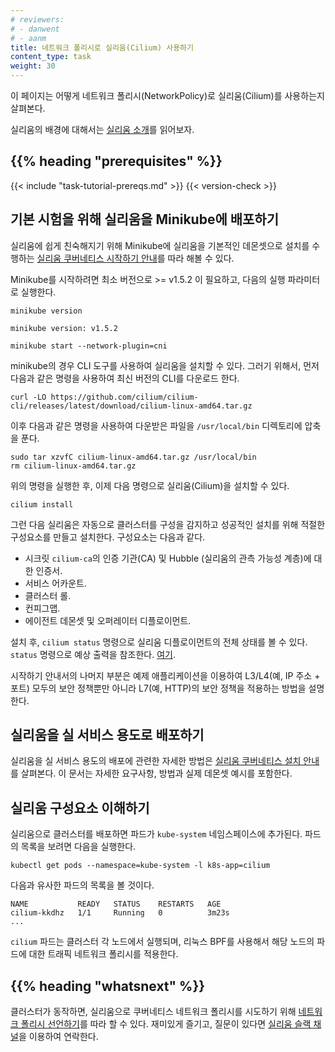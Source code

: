 ```yaml
---
# reviewers:
# - danwent
# - aanm
title: 네트워크 폴리시로 실리움(Cilium) 사용하기
content_type: task
weight: 30
---
```


<!-- overview -->
이 페이지는 어떻게 네트워크 폴리시(NetworkPolicy)로 실리움(Cilium)를 사용하는지 살펴본다.

실리움의 배경에 대해서는 [실리움 소개](https://docs.cilium.io/en/stable/overview/intro)를 읽어보자.


## {{% heading "prerequisites" %}}


{{< include "task-tutorial-prereqs.md" >}} {{< version-check >}}



<!-- steps -->
## 기본 시험을 위해 실리움을 Minikube에 배포하기

실리움에 쉽게 친숙해지기 위해
Minikube에 실리움을 기본적인 데몬셋으로 설치를 수행하는
[실리움 쿠버네티스 시작하기 안내](https://docs.cilium.io/en/stable/gettingstarted/k8s-install-default/)를 따라 해볼 수 있다.

Minikube를 시작하려면 최소 버전으로 >= v1.5.2 이 필요하고,
다음의 실행 파라미터로 실행한다.

```shell
minikube version
```
```
minikube version: v1.5.2
```

```shell
minikube start --network-plugin=cni
```

minikube의 경우 CLI 도구를 사용하여 실리움을 설치할 수 있다. 그러기 위해서, 
먼저 다음과 같은 명령을 사용하여 최신 버전의 CLI를 다운로드 한다.

```shell
curl -LO https://github.com/cilium/cilium-cli/releases/latest/download/cilium-linux-amd64.tar.gz
```

이후 다음과 같은 명령을 사용하여 다운받은 파일을 `/usr/local/bin` 디렉토리에 압축을 푼다.

```shell
sudo tar xzvfC cilium-linux-amd64.tar.gz /usr/local/bin
rm cilium-linux-amd64.tar.gz
```

위의 명령을 실행한 후, 이제 다음 명령으로 실리움(Cilium)을 설치할 수 있다.

```shell
cilium install
```

그런 다음 실리움은 자동으로 클러스터를 구성을 감지하고
성공적인 설치를 위해 적절한 구성요소를 만들고 설치한다.
구성요소는 다음과 같다.

- 시크릿 `cilium-ca`의 인증 기관(CA) 및 Hubble (실리움의 관측 가능성 계층)에 대한 인증서.
- 서비스 어카운트.
- 클러스터 롤.
- 컨피그맵.
- 에이전트 데몬셋 및 오퍼레이터 디플로이먼트.

설치 후, `cilium status` 명령으로 실리움 디플로이먼트의 전체 상태를 볼 수 있다.
`status` 명령으로 예상 출력을 참조한다.
[여기](https://docs.cilium.io/en/stable/gettingstarted/k8s-install-default/#validate-the-installation).

시작하기 안내서의 나머지 부분은 예제 애플리케이션을 이용하여
L3/L4(예, IP 주소 + 포트) 모두의 보안 정책뿐만 아니라 L7(예, HTTP)의 보안 정책을
적용하는 방법을 설명한다.

## 실리움을 실 서비스 용도로 배포하기

실리움을 실 서비스 용도의 배포에 관련한 자세한 방법은
[실리움 쿠버네티스 설치 안내](https://docs.cilium.io/en/stable/network/kubernetes/concepts/)를 살펴본다.
이 문서는 자세한 요구사항, 방법과
실제 데몬셋 예시를 포함한다.



<!-- discussion -->
## 실리움 구성요소 이해하기

실리움으로 클러스터를 배포하면 파드가 `kube-system` 네임스페이스에 추가된다.
파드의 목록을 보려면 다음을 실행한다.

```shell
kubectl get pods --namespace=kube-system -l k8s-app=cilium
```

다음과 유사한 파드의 목록을 볼 것이다.

```console
NAME           READY   STATUS    RESTARTS   AGE
cilium-kkdhz   1/1     Running   0          3m23s
...
```

`cilium` 파드는 클러스터 각 노드에서 실행되며, 리눅스 BPF를 사용해서
해당 노드의 파드에 대한 트래픽 네트워크 폴리시를 적용한다.



## {{% heading "whatsnext" %}}

클러스터가 동작하면,
실리움으로 쿠버네티스 네트워크 폴리시를 시도하기 위해
[네트워크 폴리시 선언하기](/ko/docs/tasks/administer-cluster/declare-network-policy/)를 따라 할 수 있다.
재미있게 즐기고, 질문이 있다면
[실리움 슬랙 채널](https://cilium.herokuapp.com/)을 이용하여 연락한다.
